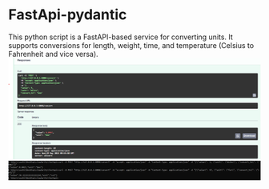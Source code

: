 # FastApi-pydantic
This python script is a FastAPI-based service for converting units. It supports conversions for length, weight, time, and temperature (Celsius to Fahrenheit and vice versa). 
![](outputs/output-swagger.png)
![](outputs/output-terminal.png)

